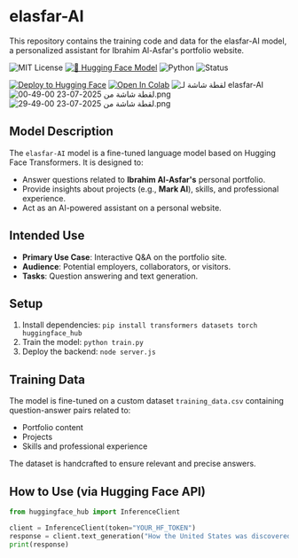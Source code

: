 # elasfar-AI
This repository contains the training code and data for the elasfar-AI model, a personalized assistant for Ibrahim Al-Asfar's portfolio website.

![MIT License](https://img.shields.io/github/license/Mark-Lasfar/elasfar-AI?color=green)
[![🤗 Hugging Face Model](https://img.shields.io/badge/🤗%20Model-Available-blue)](https://huggingface.co/ibrahimlasfar/elasfar-AI)
![Python](https://img.shields.io/badge/python-3.9%2B-blue.svg)
![Status](https://img.shields.io/badge/status-Experimental-orange)

[![Deploy to Hugging Face](https://img.shields.io/badge/🚀%20Deploy-Hugging%20Face-blueviolet?logo=huggingface)](https://huggingface.co/new?model=ibrahimlasfar/elasfar-AI)
[![Open In Colab](https://colab.research.google.com/assets/colab-badge.svg)](https://colab.research.google.com/github/Mark-Lasfar/elasfar-AI/blob/main/train.ipynb)
![لقطة شاشة لـ elasfar-AI]([رابط_الصورة_الجديدة](https://private-user-images.githubusercontent.com/208757814/469892241-f7eb7718-8238-4e53-8f21-ea893e6951f5.png?jwt=eyJhbGciOiJIUzI1NiIsInR5cCI6IkpXVCJ9.eyJpc3MiOiJnaXRodWIuY29tIiwiYXVkIjoicmF3LmdpdGh1YnVzZXJjb250ZW50LmNvbSIsImtleSI6ImtleTUiLCJleHAiOjE3NTMyOTU3NzQsIm5iZiI6MTc1MzI5NTQ3NCwicGF0aCI6Ii8yMDg3NTc4MTQvNDY5ODkyMjQxLWY3ZWI3NzE4LTgyMzgtNGU1My04ZjIxLWVhODkzZTY5NTFmNS5wbmc_WC1BbXotQWxnb3JpdGhtPUFXUzQtSE1BQy1TSEEyNTYmWC1BbXotQ3JlZGVudGlhbD1BS0lBVkNPRFlMU0E1M1BRSzRaQSUyRjIwMjUwNzIzJTJGdXMtZWFzdC0xJTJGczMlMkZhd3M0X3JlcXVlc3QmWC1BbXotRGF0ZT0yMDI1MDcyM1QxODMxMTRaJlgtQW16LUV4cGlyZXM9MzAwJlgtQW16LVNpZ25hdHVyZT1kYjljMTFmZmZhZGI4OTI2MzNkNDllY2VkZmE0MDk2MGI5ZmNmZWI3OTE2MzZlNmEwNWFkNWRmZmMwMGM2Y2EyJlgtQW16LVNpZ25lZEhlYWRlcnM9aG9zdCJ9.TShnSOaR9LuCo-yCFaRPBjCfY7RYFeWMHahfjo066bo))
![لقطة شاشة من 2025-07-23 00-49-00.png](https://cdn-uploads.huggingface.co/production/uploads/67b8eabdd6935890f93be7b7/9CfhAe8lKTE3X32WF6Wmx.png)
![لقطة شاشة من 2025-07-23 00-49-29.png](https://cdn-uploads.huggingface.co/production/uploads/67b8eabdd6935890f93be7b7/nAH1yn4nTQJkxPThKqft7.png)

## Model Description

The `elasfar-AI` model is a fine-tuned language model based on Hugging Face Transformers. It is designed to:
- Answer questions related to **Ibrahim Al-Asfar's** personal portfolio.
- Provide insights about projects (e.g., **Mark AI**), skills, and professional experience.
- Act as an AI-powered assistant on a personal website.

## Intended Use

- **Primary Use Case**: Interactive Q&A on the portfolio site.
- **Audience**: Potential employers, collaborators, or visitors.
- **Tasks**: Question answering and text generation.

## Setup
1. Install dependencies: `pip install transformers datasets torch huggingface_hub`
2. Train the model: `python train.py`
3. Deploy the backend: `node server.js`

## Training Data

The model is fine-tuned on a custom dataset `training_data.csv` containing question-answer pairs related to:
- Portfolio content
- Projects
- Skills and professional experience

The dataset is handcrafted to ensure relevant and precise answers.

## How to Use (via Hugging Face API)

```python
from huggingface_hub import InferenceClient

client = InferenceClient(token="YOUR_HF_TOKEN")
response = client.text_generation("How the United States was discovered ?", model="ibrahimlasfar/elasfar-AI") 
print(response)
